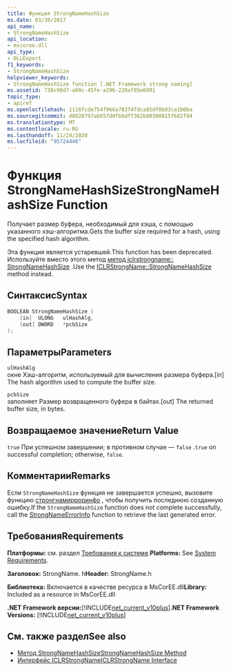 ```yaml
---
title: Функция StrongNameHashSize
ms.date: 03/30/2017
api_name:
- StrongNameHashSize
api_location:
- mscoree.dll
api_type:
- DLLExport
f1_keywords:
- StrongNameHashSize
helpviewer_keywords:
- StrongNameHashSize function [.NET Framework strong naming]
ms.assetid: 738c98d7-a60c-45fe-a296-220af05e6991
topic_type:
- apiref
ms.openlocfilehash: 1116fcde754f966a783f4fdca85df8bd3ca1b0ba
ms.sourcegitcommit: d8020797a6657d0fbbdff362b80300815f682f94
ms.translationtype: MT
ms.contentlocale: ru-RU
ms.lasthandoff: 11/24/2020
ms.locfileid: "95724446"
---
```

# <a name="strongnamehashsize-function"></a><span data-ttu-id="b3afc-102">Функция StrongNameHashSize</span><span class="sxs-lookup"><span data-stu-id="b3afc-102">StrongNameHashSize Function</span></span>

<span data-ttu-id="b3afc-103">Получает размер буфера, необходимый для хэша, с помощью указанного хэш-алгоритма.</span><span class="sxs-lookup"><span data-stu-id="b3afc-103">Gets the buffer size required for a hash, using the specified hash algorithm.</span></span>  
  
 <span data-ttu-id="b3afc-104">Эта функция является устаревшей.</span><span class="sxs-lookup"><span data-stu-id="b3afc-104">This function has been deprecated.</span></span> <span data-ttu-id="b3afc-105">Используйте вместо этого метод [метод iclrstrongname:: StrongNameHashSize](../hosting/iclrstrongname-strongnamehashsize-method.md) .</span><span class="sxs-lookup"><span data-stu-id="b3afc-105">Use the [ICLRStrongName::StrongNameHashSize](../hosting/iclrstrongname-strongnamehashsize-method.md) method instead.</span></span>  
  
## <a name="syntax"></a><span data-ttu-id="b3afc-106">Синтаксис</span><span class="sxs-lookup"><span data-stu-id="b3afc-106">Syntax</span></span>  
  
```cpp  
BOOLEAN StrongNameHashSize (  
    [in]  ULONG   ulHashAlg,  
    [out] DWORD   *pcbSize  
);  
```  
  
## <a name="parameters"></a><span data-ttu-id="b3afc-107">Параметры</span><span class="sxs-lookup"><span data-stu-id="b3afc-107">Parameters</span></span>  

 `ulHashAlg`  
 <span data-ttu-id="b3afc-108">окне Хэш-алгоритм, используемый для вычисления размера буфера.</span><span class="sxs-lookup"><span data-stu-id="b3afc-108">[in] The hash algorithm used to compute the buffer size.</span></span>  
  
 `pcbSize`  
 <span data-ttu-id="b3afc-109">заполняет Размер возвращенного буфера в байтах.</span><span class="sxs-lookup"><span data-stu-id="b3afc-109">[out] The returned buffer size, in bytes.</span></span>  
  
## <a name="return-value"></a><span data-ttu-id="b3afc-110">Возвращаемое значение</span><span class="sxs-lookup"><span data-stu-id="b3afc-110">Return Value</span></span>  

 <span data-ttu-id="b3afc-111">`true` При успешном завершении; в противном случае — `false` .</span><span class="sxs-lookup"><span data-stu-id="b3afc-111">`true` on successful completion; otherwise, `false`.</span></span>  
  
## <a name="remarks"></a><span data-ttu-id="b3afc-112">Комментарии</span><span class="sxs-lookup"><span data-stu-id="b3afc-112">Remarks</span></span>  

 <span data-ttu-id="b3afc-113">Если `StrongNameHashSize` функция не завершается успешно, вызовите функцию [стронгнамирроринфо](strongnameerrorinfo-function.md) , чтобы получить последнюю созданную ошибку.</span><span class="sxs-lookup"><span data-stu-id="b3afc-113">If the `StrongNameHashSize` function does not complete successfully, call the [StrongNameErrorInfo](strongnameerrorinfo-function.md) function to retrieve the last generated error.</span></span>  
  
## <a name="requirements"></a><span data-ttu-id="b3afc-114">Требования</span><span class="sxs-lookup"><span data-stu-id="b3afc-114">Requirements</span></span>  

 <span data-ttu-id="b3afc-115">**Платформы:** см. раздел [Требования к системе](../../get-started/system-requirements.md).</span><span class="sxs-lookup"><span data-stu-id="b3afc-115">**Platforms:** See [System Requirements](../../get-started/system-requirements.md).</span></span>  
  
 <span data-ttu-id="b3afc-116">**Заголовок:** StrongName. h</span><span class="sxs-lookup"><span data-stu-id="b3afc-116">**Header:** StrongName.h</span></span>  
  
 <span data-ttu-id="b3afc-117">**Библиотека:** Включается в качестве ресурса в MsCorEE.dll</span><span class="sxs-lookup"><span data-stu-id="b3afc-117">**Library:** Included as a resource in MsCorEE.dll</span></span>  
  
 <span data-ttu-id="b3afc-118">**.NET Framework версии:**[!INCLUDE[net_current_v10plus](../../../../includes/net-current-v10plus-md.md)]</span><span class="sxs-lookup"><span data-stu-id="b3afc-118">**.NET Framework Versions:** [!INCLUDE[net_current_v10plus](../../../../includes/net-current-v10plus-md.md)]</span></span>  
  
## <a name="see-also"></a><span data-ttu-id="b3afc-119">См. также раздел</span><span class="sxs-lookup"><span data-stu-id="b3afc-119">See also</span></span>

- [<span data-ttu-id="b3afc-120">Метод StrongNameHashSize</span><span class="sxs-lookup"><span data-stu-id="b3afc-120">StrongNameHashSize Method</span></span>](../hosting/iclrstrongname-strongnamehashsize-method.md)
- [<span data-ttu-id="b3afc-121">Интерфейс ICLRStrongName</span><span class="sxs-lookup"><span data-stu-id="b3afc-121">ICLRStrongName Interface</span></span>](../hosting/iclrstrongname-interface.md)
